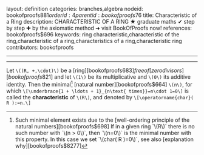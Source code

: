 layout: definition
categories: branches,algebra
nodeid: bookofproofs$881
orderid: 4
parentid: bookofproofs$76
title: Characteristic of a Ring
description: CHARACTERISTIC OF A RING ★ graduate maths ✔ step by step ✚ by the axiomatic method ➜ visit BookOfProofs now!
references: bookofproofs$696
keywords: ring characteristic,characteristic of the ring,characteristic of a ring,characteristics of a ring,characteristic ring
contributors: bookofproofs

---


---

Let `\((R, +,\cdot)\)` be a [ring][bookofproofs$683] free of [zero divisors][bookofproofs$821] and let `\(1\)` be its multiplicative and `\(0\)` its additive identity. Then the minimal[^1] [natural number][bookofproofs$664] `\(n\)`, for which
`\[\underbrace{1 + \ldots + 1}_{n\text{ times}}=n\cdot 1=0\]`
is called the **characteristic** of `\(R\)`, and denoted by `\[\operatorname{char}( R ):=n.\]`

[^1]: Such minimal element exists due to the [well-ordering principle of the natural numbers][bookofproofs$698] If in a given ring `\(R\)` there is no such number with `\(n > 0\)`, then `\(n=0\)` is the minimal number with this property. In this case we set `\(char( R )=0\)`, see also [explanation why][bookofproofs$8277]
